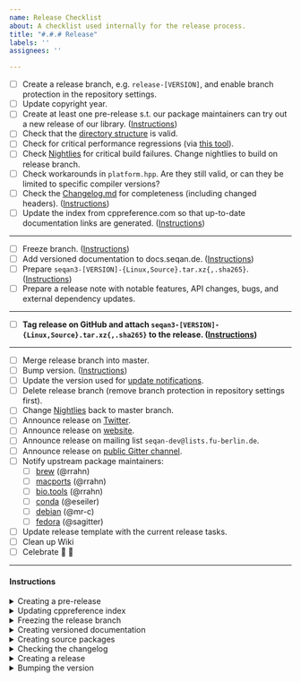 ```yaml
---
name: Release Checklist
about: A checklist used internally for the release process.
title: "#.#.# Release"
labels: ''
assignees: ''

---
```


- [ ] Create a release branch, e.g. `release-[VERSION]`, and enable branch protection in the repository settings.
- [ ] Update copyright year.
- [ ] Create at least one pre-release s.t. our package maintainers can try out a new release of our library. ([Instructions](#prerelease))
- [ ] Check that the [directory structure](https://github.com/seqan/seqan3/blob/master/doc/setup/quickstart_cmake/index.md) is valid.
- [ ] Check for critical performance regressions (via [this tool](https://github.com/wvandertoorn/cmp_benchmarks)).
- [ ] Check [Nightlies](http://cdash.seqan.de/index.php?project=SeqAn3) for critical build failures. Change nightlies to build on release branch.
- [ ] Check workarounds in `platform.hpp`. Are they still valid, or can they be limited to specific compiler versions?
- [ ] Check the [Changelog.md](https://github.com/seqan/seqan3/blob/master/CHANGELOG.md) for completeness (including changed headers). ([Instructions](#changelog))
- [ ] Update the index from cppreference.com so that up-to-date documentation links are generated. ([Instructions](#cppreference))

---

- [ ] Freeze branch. ([Instructions](#freeze))
- [ ] Add versioned documentation to docs.seqan.de. ([Instructions](#versioned-docs))
- [ ] Prepare `seqan3-[VERSION]-{Linux,Source}.tar.xz{,.sha265}`. ([Instructions](#packaging))
- [ ] Prepare a release note with notable features, API changes, bugs, and external dependency updates.

---

- [ ] **Tag release on GitHub and attach `seqan3-[VERSION]-{Linux,Source}.tar.xz{,.sha265}` to the release. ([Instructions](#release))**

---

- [ ] Merge release branch into master.
- [ ] Bump version. ([Instructions](#version-bump))
- [ ] Update the version used for [update notifications](https://github.com/OpenMS/usage_plots/blob/master/seqan_versions.txt).
- [ ] Delete release branch (remove branch protection in repository settings first).
- [ ] Change [Nightlies](http://cdash.seqan.de/index.php?project=SeqAn3) back to master branch.
- [ ] Announce release on [Twitter](https://twitter.com/seqanlib).
- [ ] Announce release on [website](https://www.seqan.de).
- [ ] Announce release on mailing list `seqan-dev@lists.fu-berlin.de`.
- [ ] Announce release on [public Gitter channel](https://gitter.im/seqan/Lobby).
- [ ] Notify upstream package maintainers:
  - [ ] [brew](https://github.com/brewsci/homebrew-bio/tree/develop/Formula/seqan%403.rb) (@rrahn)
  - [ ] [macports](https://github.com/macports/macports-ports/tree/master/science/seqan3/Portfile) (@rrahn)
  - [ ] [bio.tools](https://bio.tools/seqan) (@rrahn)
  - [ ] [conda](https://github.com/bioconda/bioconda-recipes/tree/master/recipes/seqan3) (@eseiler)
  - [ ] [debian](https://tracker.debian.org/pkg/seqan3) (@mr-c)
  - [ ] [fedora](https://src.fedoraproject.org/rpms/seqan3) (@sagitter)
- [ ] Update release template with the current release tasks.
- [ ] Clean up Wiki
- [ ] Celebrate :tada: :beer:

---

#### Instructions

<a name="prerelease"></a>
<details><summary>Creating a pre-release</summary><br>

GitHub is not able to create annotated releases (https://github.com/seqan/product_backlog/issues/159), so we have to manually sign the release.
Make sure you have set up [signed commits](https://docs.github.com/en/authentication/managing-commit-signature-verification/signing-commits).
```bash
git checkout release-[VERSION]
git tag -s [VERSION]-rc.[RC] # e.g. 3.1.0-rc.1
git push upstream [VERSION]-rc.[RC]
```

You will need to provide a tag message. Since this is a pre-release, it can be as simple as `Tag 3.1.0-rc.1`.

Now follow the [packaging instructions](#packaging) to create `seqan3-[VERSION]-rc.[RC]-{Linux,Source}.tar.xz{,.sha265}`.

Go to https://github.com/seqan/seqan3/releases and create a new release using the created tag and attach the source packages.

:warning: **Make sure to set the tick for "This is a pre-release"** :warning:

Once again, the release message can be simply something along the lines of:
```
This is the first release candidate for SeqAn 3.0.3

You can find a list of changes in our [changelog](https://docs.seqan.de/seqan/3.0.3/about_changelog.html).
```

Afterwards, bump the succeeding release candidate number in the release branch: [include/seqan3/version.hpp](https://github.com/seqan/seqan3/blob/3.0.2/include/seqan3/version.hpp#L19-L24).

</details>
<a name="cppreference"></a>
<details><summary>Updating cppreference index</summary><br>

Check for [new releases](https://github.com/PeterFeicht/cppreference-doc/releases) and update the link and hash in [test/documentation/seqan3-doxygen.cmake](https://github.com/seqan/seqan3/blob/b0b279689fa65c2431a5162f2d8acc3ca663f72d/test/documentation/seqan3-doxygen.cmake#L37).
You can compute the hash via `wget -O- <link to html book> | sha256sum`.

</details>
<a name="freeze"></a>
<details><summary>Freezing the release branch</summary><br>

- Make sure all PRs that should be merged are merged.
- Set `SEQAN3_RELEASE_CANDIDATE` to `0` [include/seqan3/version.hpp](https://github.com/seqan/seqan3/blob/3.0.2/include/seqan3/version.hpp#L19-L24).
- This should be the last commit before the release.

</details>
<a name="versioned-docs"></a>
<details><summary>Creating versioned documentation</summary><br>

1. Checkout the release tag and build documentation.
2. Create a #.#.# directory for the release in `/web/docs.seqan.de/htdocs/seqan/`
3. Copy everything from the build (`doc_usr/html/*`) into the directory.
4. Alter the file `/web/docs.seqan.de/htdocs/seqan3.html` with a link to the new documentation build.

</details>
<a name="packaging"></a>
<details><summary>Creating source packages</summary><br>

Use a new clone of the repository.
```bash
git clone https://github.com/seqan/seqan3.git
cd seqan3
git checkout release-[VERSION] # version/branch to pack
git submodule update --init

mkdir ../package-build
cd ../package-build

cmake ../seqan3 # configure
cpack # builds binary package, e.g. seqan3-[VERSION]-Linux.tar.xz{,.sha265}
cmake --build . --target package_source # builds source package, e.g. seqan3-[VERSION]-Source.tar.xz{,.sha265}
```

Note: Do not use `git clone --recurse-submodules https://github.com/seqan/seqan3.git` because it will recursively pull sub-submodules!

</details>
<a name="changelog"></a>
<details><summary>Checking the changelog</summary><br>

- List all supported compiler, also add to http://docs.seqan.de/seqan/3-master-user/about_api.html#autotoc_md35.
- Check that all links are consistent, e.g., `[\#2540](https://github.com/seqan/seqan3/pull/2538)`:
  - Search `(\[\\#)(\d+)(\]\(.+?)(\d+)(\))` and replace `$1$2$3$2$5` (i.e., replace link issue-id by the displayed id).

</details>
<a name="release"></a>
<details><summary>Creating a release</summary><br>

GitHub is not able to create annotated releases (https://github.com/seqan/product_backlog/issues/159), so we have to manually sign the release.
Make sure you have set up [signed commits](https://docs.github.com/en/authentication/managing-commit-signature-verification/signing-commits).
```bash
git checkout release-[VERSION]
git tag -s [VERSION]
git push upstream [VERSION]
```

You will need to provide a tag message. We use the first sentences of the release note:

E.g. (see https://github.com/seqan/seqan3/tags)
```
SeqAn 3.0.2 Release


Despite all circumstances, we are excited to present a new update of our SeqAn library.
We present some great new features and also a lot of usability improvements.
Among others, this release will fully comply with the final C++-20 standard.

:warning: In this release we harmonised the algorithm configurations for a better user experience.
This, much like 2020, will break a lot of code. But rest assured that the changes are easy to apply and are worth every bit. :smile:

You can find a comprehensive list of the changes in our [changelog](http://docs.seqan.de/seqan/3.0.2/about_changelog.html).
```

</details>
<a name="version-bump"></a>
<details><summary>Bumping the version</summary><br>

- Bump succeeding version number in the master branch: [include/seqan3/version.hpp](https://github.com/seqan/seqan3/blob/3.0.2/include/seqan3/version.hpp#L19-L24).
- The `SEQAN3_RELEASE_CANDIDATE` must be set to `1` as `0` indicates a stable release.
- Bump the latest stable version number of the API-Stability test in master: [test/api_stability/CMakeLists.txt](https://github.com/seqan/seqan3/blob/3.0.3/test/api_stability/CMakeLists.txt#L10).

</details>
